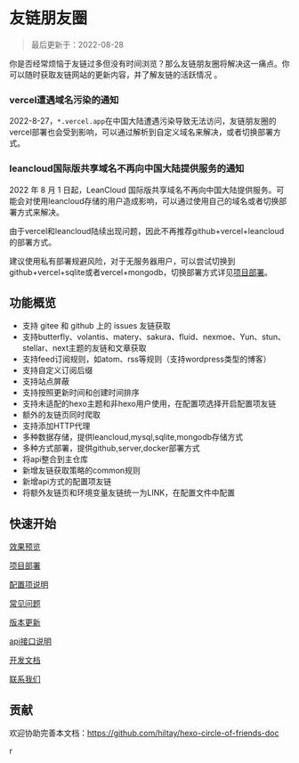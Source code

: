 # 友链朋友圈

> 最后更新于：2022-08-28

你是否经常烦恼于友链过多但没有时间浏览？那么友链朋友圈将解决这一痛点。你可以随时获取友链网站的更新内容，并了解友链的活跃情况 。

### vercel遭遇域名污染的通知

2022-8-27，`*.vercel.app`在中国大陆遭遇污染导致无法访问，友链朋友圈的vercel部署也会受到影响，可以通过解析到自定义域名来解决，或者切换部署方式。

### leancloud国际版共享域名不再向中国大陆提供服务的通知

2022 年 8 月 1 日起，LeanCloud 国际版共享域名不再向中国大陆提供服务。可能会对使用leancloud存储的用户造成影响，可以通过使用自己的域名或者切换部署方式来解决。



由于vercel和leancloud陆续出现问题，因此不再推荐github+vercel+leancloud的部署方式。

建议使用私有部署规避风险，对于无服务器用户，可以尝试切换到github+vercel+sqlite或者vercel+mongodb，切换部署方式详见[项目部署](deploy.md)。



## 功能概览

- 支持 gitee 和 github 上的 issues 友链获取
- 支持butterfly、volantis、matery、sakura、fluid、nexmoe、Yun、stun、stellar、next主题的友链和文章获取
- 支持feed订阅规则，如atom、rss等规则（支持wordpress类型的博客）
- 支持自定义订阅后缀
- 支持站点屏蔽
- 支持按照更新时间和创建时间排序
- 支持未适配的hexo主题和非hexo用户使用，在配置项选择开启配置项友链
- 额外的友链页同时爬取
- 支持添加HTTP代理
- 多种数据存储，提供leancloud,mysql,sqlite,mongodb存储方式
- 多种方式部署，提供github,server,docker部署方式
- 将api整合到主仓库
- 新增友链获取策略的common规则
- 新增api方式的配置项友链
- 将额外友链页和环境变量友链统一为LINK，在配置文件中配置

## 快速开始

[效果预览](preview.md)

[项目部署](deploy.md)

[配置项说明](settings.md)

[常见问题](problems.md)

[版本更新](update.md)

[api接口说明](apidoc.md)

[开发文档](developmentdoc.md)

[联系我们](contactus.md)

## 贡献

欢迎协助完善本文档：https://github.com/hiltay/hexo-circle-of-friends-doc

r
